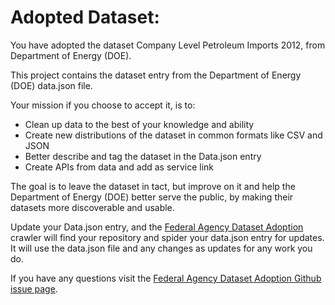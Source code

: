 Adopted Dataset: 
==============================

You have adopted the dataset Company Level Petroleum Imports 2012, from Department of Energy (DOE). 

This project contains the dataset entry from the Department of Energy (DOE) data.json file. 

Your mission if you choose to accept it, is to:

* Clean up data to the best of your knowledge and ability
* Create new distributions of the dataset in common formats like CSV and JSON
* Better describe and tag the dataset in the Data.json entry
* Create APIs from data and add as service link

The goal is to leave the dataset in tact, but improve on it and help the Department of Energy (DOE) better serve the public, by making their datasets more discoverable and usable.

Update your Data.json entry, and the [Federal Agency Dataset Adoption](http://federal-agency-dataset-adoption.publicprivatesector.org/index.html) crawler will find your repository and spider your data.json entry for updates. It will use the data.json file and any changes as updates for any work you do.

If you have any questions visit the [Federal Agency Dataset Adoption Github issue page](https://github.com/kinlane/federal-agency-dataset-adoption/issues).
